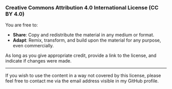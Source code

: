 ### Creative Commons Attribution 4.0 International License (CC BY 4.0)

You are free to:
- **Share**: Copy and redistribute the material in any medium or format.
- **Adapt**: Remix, transform, and build upon the material for any purpose, even commercially.

As long as you give appropriate credit, provide a link to the license, and indicate if changes were made.

---

If you wish to use the content in a way not covered by this license, please feel free to contact me via the email address visible in my GitHub profile.
